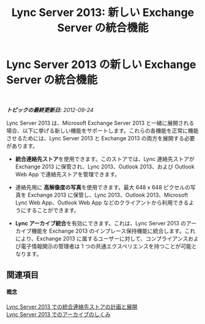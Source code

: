 ﻿---
title: 'Lync Server 2013: 新しい Exchange Server の統合機能'
TOCTitle: 新しい Exchange Server の統合機能
ms:assetid: cad9cbfa-f213-42af-9c8b-9baf1a5bf6bd
ms:mtpsurl: https://technet.microsoft.com/ja-jp/library/JJ205269(v=OCS.15)
ms:contentKeyID: 48273579
ms.date: 05/19/2016
mtps_version: v=OCS.15
ms.translationtype: HT
---

# Lync Server 2013 の新しい Exchange Server の統合機能

 

_**トピックの最終更新日:** 2012-09-24_

Lync Server 2013 は、Microsoft Exchange Server 2013 と一緒に展開される場合、以下に挙げる新しい機能をサポートします。これらの各機能を正常に機能させるためには、Lync Server 2013 と Exchange 2013 の両方を展開する必要があります。

  - **統合連絡先ストア**を使用できます。このストアでは、Lync 連絡先ストアが Exchange 2013 に保管され、Lync 2013、Outlook 2013、および Outlook Web App で連絡先ストアを管理できます。

  - 連絡先用に **高解像度の写真**を使用できます。最大 648 x 648 ピクセルの写真を Exchange 2013 に保管し、Lync 2013、Outlook 2013、Microsoft Lync Web App、Outlook Web App などのクライアントから利用できるようにすることができます。

  - **Lync アーカイブ統合**を有効にできます。これは、Lync Server 2013 のアーカイブ機能を Exchange 2013 のインプレース保持機能に統合します。これにより、Exchange 2013 に属するユーザーに対して、コンプライアンスおよび電子情報開示の管理者は 1 つの共通エクスペリエンスを持つことが可能となります。

## 関連項目

#### 概念

[Lync Server 2013 での統合連絡先ストアの計画と展開](lync-server-2013-planning-and-deploying-unified-contact-store.md)  
[Lync Server 2013 でのアーカイブのしくみ](lync-server-2013-how-archiving-works.md)

